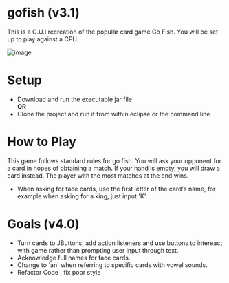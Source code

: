 # gofish (v3.1)

   This is a G.U.I recreation of the popular card game Go Fish. You will be set up to play 
   against a CPU. 
   
   

![image](https://drive.google.com/uc?export=view&id=1GifZkeTQKNYru98zXvyIWghy7dfc4HRa)

# Setup
   - Download and run the executable jar file  
   **OR**
   - Clone the project and run it from within eclipse or the command line 
   
# How to Play

   This game follows standard rules for go fish. You will ask your opponent
   for a card in hopes of obtaining a match. If your hand is empty, you will
   draw a card instead. The player with the most matches at the end wins. 

   - When asking for face cards, use the first letter of the card's name,
   for example when asking for a king, just input 'K'.
   
 # Goals (v4.0)
   
   - Turn cards to JButtons, add action listeners and use buttons to intereact with game
   rather than prompting user input through text.
   - Acknowledge full names for face cards.
   - Change to 'an' when referring to specific cards with vowel sounds.
   - Refactor Code , fix poor style
